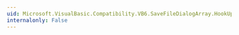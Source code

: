 ```yaml
---
uid: Microsoft.VisualBasic.Compatibility.VB6.SaveFileDialogArray.HookUpControlEvents(System.Object)
internalonly: False
---
```


